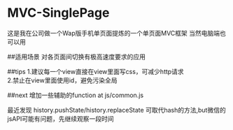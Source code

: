# MVC-SinglePage
这是我在公司做一个Wap版手机单页面提炼的一个单页面MVC框架
当然电脑端也可以用

##适用场景
对各页面间切换有极高速度要求的应用

##tips
1.建议每一个view直接在view里面写css，可减少http请求  
2.禁止在view里面使用id，避免污染全局

##next
增加一些辅助的function  at  js/common.js

最近发现 history.pushState/history.replaceState 可取代hash的方法,but微信的jsAPI可能有问题，先继续观察一段时间
